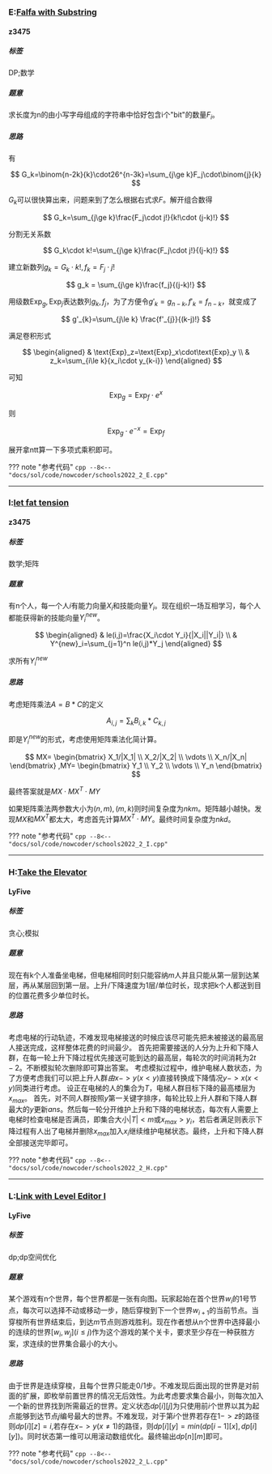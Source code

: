 ### E:[Falfa with Substring](https://ac.nowcoder.com/acm/contest/33187/E)

#### z3475

##### 标签

DP;数学

##### 题意

求长度为n的由小写字母组成的字符串中恰好包含i个"bit"的数量$F_i$。

##### 思路

有

$$
G_k=\binom{n-2k}{k}\cdot26^{n-3k}=\sum_{j\ge k}F_j\cdot\binom{j}{k}
$$

$G_k$可以很快算出来，问题来到了怎么根据右式求$F$。解开组合数得

$$
G_k=\sum_{j\ge k}\frac{F_j\cdot j!}{k!\cdot (j-k)!}
$$

分割无关系数

$$
G_k\cdot k!=\sum_{j\ge k}\frac{F_j\cdot j!}{(j-k)!}
$$

建立新数列$g_k=G_k\cdot k!,f_k=F_j\cdot j!$

$$
g_k = \sum_{j\ge k}\frac{f_j}{(j-k)!}
$$

用级数$\text{Exp}_g,\text{Exp}_j$表达数列$g_k,f_j$，为了方便令$g'_k=g_{n-k},f'_k=f_{n-k}$，就变成了

$$
g'_{k}=\sum_{j\le k} \frac{f'_{j}}{(k-j)!}
$$

满足卷积形式

$$
\begin{aligned}
& \text{Exp}_z=\text{Exp}_x\cdot\text{Exp}_y \\
& z_k=\sum_{i\le k}{x_i\cdot y_{k-i}}
\end{aligned}
$$

可知

$$
\text{Exp}_g=\text{Exp}_f\cdot e^x
$$

则

$$
\text{Exp}_g\cdot e^{-x}=\text{Exp}_f
$$

展开拿ntt算一下多项式乘积即可。

??? note "参考代码"
    ```cpp
    --8<-- "docs/sol/code/nowcoder/schools2022_2_E.cpp"
    ```
***
### I:[let fat tension](https://ac.nowcoder.com/acm/contest/33187/A)

#### z3475

##### 标签

数学;矩阵

##### 题意

有n个人，每一个人$i$有能力向量$X_i$和技能向量$Y_i$。现在组织一场互相学习，每个人都能获得新的技能向量$Y^{new}_i$。

$$
\begin{aligned}
& le(i,j)=\frac{X_i\cdot Y_i}{|X_i||Y_i|} \\
& Y^{new}_i=\sum_{j=1}^n le(i,j)*Y_j
\end{aligned}
$$

求所有$Y^{new}_i$

##### 思路

考虑矩阵乘法$A=B*C$的定义

$$
A_{i,j}=\sum_{k} B_{i,k}*C_{k,j}
$$

即是$Y^{new}_i$的形式，考虑使用矩阵乘法化简计算。

$$
MX=
\begin{bmatrix}
X_1/|X_1| \\ 
X_2/|X_2| \\
\vdots \\
X_n/|X_n|
\end{bmatrix}
,MY=
\begin{bmatrix}
Y_1 \\ 
Y_2 \\
\vdots \\
Y_n
\end{bmatrix}
$$

最终答案就是$MX\cdot MX^T\cdot MY$

如果矩阵乘法两参数大小为$(n,m),(m,k)$则时间复杂度为$nkm$。矩阵越小越快。发现$MX$和$MX^T$都太大，考虑首先计算$MX^T\cdot MY$。最终时间复杂度为$nkd$。

??? note "参考代码"
    ```cpp
    --8<-- "docs/sol/code/nowcoder/schools2022_2_I.cpp"
    ```

***

### H:[Take the Elevator](https://ac.nowcoder.com/acm/contest/33187/H)

#### LyFive
##### 标签
贪心;模拟

##### 题意
现在有k个人准备坐电梯，但电梯相同时刻只能容纳$m$人并且只能从第一层到达某层，再从某层回到第一层。上升/下降速度为1层/单位时长，现求把k个人都送到目的位置花费多少单位时长。

##### 思路
考虑电梯的行动轨迹，不难发现电梯接送的时候应该尽可能先把未被接送的最高层人接送完成，这样整体花费的时间最少。
首先把需要接送的人分为上升和下降人群，在每一轮上升下降过程优先接送可能到达的最高层，每轮次的时间消耗为$2t-2$。不断模拟轮次删除即可算出答案。
考虑模拟过程中，维护电梯人数状态，为了方便考虑我们可以把上升人群$由x->y(x < y)$直接转换成下降情况$y -> x(x < y)$同类进行考虑。
设正在电梯的人的集合为$T$，电梯人群目标下降的最高楼层为$x_{max}$。
首先，对不同人群按照$y$第一关键字排序，每轮比较上升人群和下降人群最大的$y$更新$ans$。然后每一轮分开维护上升和下降的电梯状态，每次有人需要上电梯时检查电梯是否满员，即集合大小$|T| < m$或$x_{max} > y_i$，若后者满足则表示下降过程有人出了电梯并删除$x_{max}$加入$x_i$继续维护电梯状态。最终，上升和下降人群全部接送完毕即可。

??? note "参考代码"
    ```cpp
    --8<-- "docs/sol/code/nowcoder/schools2022_2_H.cpp"
    ```


***

### L:[Link with Level Editor I](https://ac.nowcoder.com/acm/contest/33187/L)

#### LyFive
##### 标签
dp;dp空间优化

##### 题意
某个游戏有n个世界，每个世界都是一张有向图。玩家起始在首个世界$w_i$的1号节点，每次可以选择不动或移动一步，随后穿梭到下一个世界$w_{i+1}$的当前节点。当穿梭所有世界结束后，到达$m$节点则游戏胜利。现在作者想从n个世界中选择最小的连续的世界$[w_i,w_j] (i \leq j)$作为这个游戏的某个关卡，要求至少存在一种获胜方案，求连续的世界集合最小的大小。

##### 思路
由于世界是连续穿梭，且每个世界只能走0/1步。不难发现后面出现的世界是对前面的扩展，即枚举前置世界的情况无后效性。为此考虑要求集合最小，则每次加入一个新的世界找到所需最近的世界。定义状态$dp[i][j]$为只使用前$i$个世界以其为起点能够到达节点$j$编号最大的世界。不难发现，对于第$i$个世界若存在$1->z$的路径则$dp[i][z] = i$,若存在$x->y(x \neq 1)$的路径，则$dp[i][y] = min(dp[i-1][x],dp[i][y])$。同时状态第一维可以用滚动数组优化。最终输出$dp[n][m]$即可。

??? note "参考代码"
    ```cpp
    --8<-- "docs/sol/code/nowcoder/schools2022_2_L.cpp"
    ```

